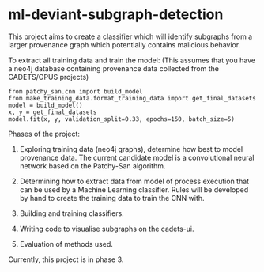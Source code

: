 # ml-deviant-subgraph-detection
This project aims to create a classifier which will identify subgraphs from a larger provenance graph which potentially contains malicious behavior.

To extract all training data and train the model:
(This assumes that you have a neo4j database containing provenance data collected from the CADETS/OPUS projects)
```
from patchy_san.cnn import build_model
from make_training_data.format_training_data import get_final_datasets
model = build_model()
x, y = get_final_datasets
model.fit(x, y, validation_split=0.33, epochs=150, batch_size=5)
```

Phases of the project:
1) Exploring training data (neo4j graphs), determine how best to model provenance data. The current candidate model is a convolutional neural network based on the Patchy-San algorithm.

2) Determining how to extract data from model of process execution that can be used by a Machine Learning classifier. Rules will be developed by hand to create the training data to train the CNN with.

3) Building and training classifiers.

4) Writing code to visualise subgraphs on the cadets-ui.

5) Evaluation of methods used.

Currently, this project is in phase 3.
